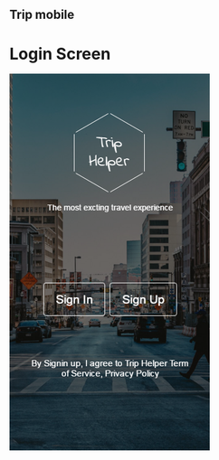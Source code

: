## Trip mobile

# Login Screen

![Login](https://github.com/JJaraM/trip-mobile/blob/master/img/login.png)
